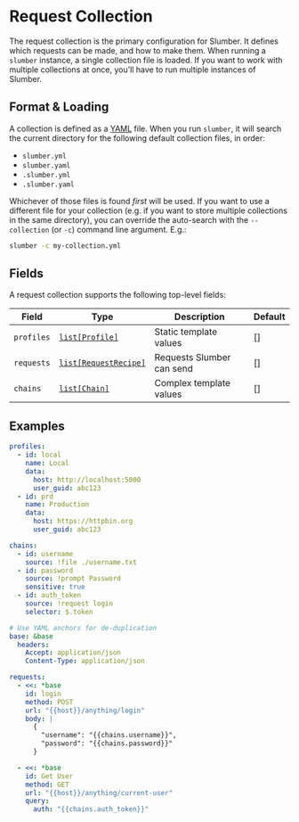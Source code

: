 # Request Collection

The request collection is the primary configuration for Slumber. It defines which requests can be made, and how to make them. When running a `slumber` instance, a single collection file is loaded. If you want to work with multiple collections at once, you'll have to run multiple instances of Slumber.

## Format & Loading

A collection is defined as a [YAML](https://yaml.org/) file. When you run `slumber`, it will search the current directory for the following default collection files, in order:

- `slumber.yml`
- `slumber.yaml`
- `.slumber.yml`
- `.slumber.yaml`

Whichever of those files is found _first_ will be used. If you want to use a different file for your collection (e.g. if you want to store multiple collections in the same directory), you can override the auto-search with the `--collection` (or `-c`) command line argument. E.g.:

```sh
slumber -c my-collection.yml
```

## Fields

A request collection supports the following top-level fields:

| Field      | Type                                         | Description               | Default |
| ---------- | -------------------------------------------- | ------------------------- | ------- |
| `profiles` | [`list[Profile]`](./profile.md)              | Static template values    | []      |
| `requests` | [`list[RequestRecipe]`](./request_recipe.md) | Requests Slumber can send | []      |
| `chains`   | [`list[Chain]`](./chain.md)                  | Complex template values   | []      |

## Examples

```yaml
profiles:
  - id: local
    name: Local
    data:
      host: http://localhost:5000
      user_guid: abc123
  - id: prd
    name: Production
    data:
      host: https://httpbin.org
      user_guid: abc123

chains:
  - id: username
    source: !file ./username.txt
  - id: password
    source: !prompt Password
    sensitive: true
  - id: auth_token
    source: !request login
    selector: $.token

# Use YAML anchors for de-duplication
base: &base
  headers:
    Accept: application/json
    Content-Type: application/json

requests:
  - <<: *base
    id: login
    method: POST
    url: "{{host}}/anything/login"
    body: |
      {
        "username": "{{chains.username}}",
        "password": "{{chains.password}}"
      }

  - <<: *base
    id: Get User
    method: GET
    url: "{{host}}/anything/current-user"
    query:
      auth: "{{chains.auth_token}}"
```
